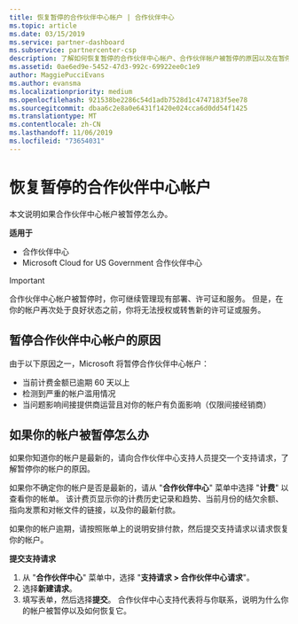 ```yaml
---
title: 恢复暂停的合作伙伴中心帐户 | 合作伙伴中心
ms.topic: article
ms.date: 03/15/2019
ms.service: partner-dashboard
ms.subservice: partnercenter-csp
description: 了解如何恢复暂停的合作伙伴中心帐户、合作伙伴帐户被暂停的原因以及在暂停时如何使用帐户。
ms.assetid: 0ae6ed9e-5452-47d3-992c-69922ee0c1e9
author: MaggiePucciEvans
ms.author: evansma
ms.localizationpriority: medium
ms.openlocfilehash: 921538be2286c54d1adb7528d1c4747183f5ee78
ms.sourcegitcommit: dbaa6c2e8a0e6431f1420e024cca6d0dd54f1425
ms.translationtype: MT
ms.contentlocale: zh-CN
ms.lasthandoff: 11/06/2019
ms.locfileid: "73654031"
---
```

# <a name="restore-a-suspended-partner-center-account"></a>恢复暂停的合作伙伴中心帐户

本文说明如果合作伙伴中心帐户被暂停怎么办。

**适用于**

-  合作伙伴中心
-  Microsoft Cloud for US Government 合作伙伴中心


> [!IMPORTANT]  
> 合作伙伴中心帐户被暂停时，你可继续管理现有部署、许可证和服务。 但是，在你的帐户再次处于良好状态之前，你将无法授权或转售新的许可证或服务。

## <a name="why-partner-center-accounts-are-suspended"></a>暂停合作伙伴中心帐户的原因

由于以下原因之一，Microsoft 将暂停合作伙伴中心帐户：

- 当前计费金额已逾期 60 天以上 
- 检测到严重的帐户滥用情况
- 当问题影响间接提供商运营且对你的帐户有负面影响（仅限间接经销商）

## <a name="what-to-do-if-your-account-is-suspended"></a>如果你的帐户被暂停怎么办

如果你知道你的帐户是最新的，请向合作伙伴中心支持人员提交一个支持请求，了解暂停你的帐户的原因。 

如果你不确定你的帐户是否是最新的，请从 "**合作伙伴中心**" 菜单中选择 "**计费**" 以查看你的帐单。 该计费页显示你的计费历史记录和趋势、当前月份的结欠余额、指向发票和对帐文件的链接，以及你的最新付款。

如果你的帐户逾期，请按照账单上的说明安排付款，然后提交支持请求以请求恢复你的帐户。 

**提交支持请求**

1.  从 "**合作伙伴中心**" 菜单中，选择 "**支持请求 > 合作伙伴中心请求**"。
2.  选择**新建请求**。 
3.  填写表单，然后选择**提交**。 合作伙伴中心支持代表将与你联系，说明为什么你的帐户被暂停以及如何恢复它。




